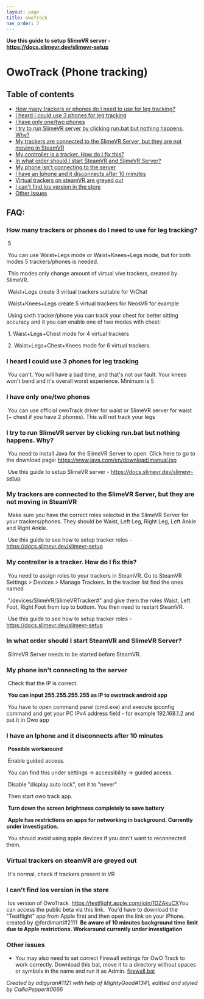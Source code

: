 ```yaml
---
layout: page
title: owoTrack
nav_order: 7
---
```

**Use this guide to setup SlimeVR server - https://docs.slimevr.dev/slimevr-setup**

# OwoTrack (Phone tracking)

## Table of contents

* [How many trackers or phones do I need to use for leg tracking?](#how-many-trackers-or-phones-do-i-need-to-use-for-leg-tracking)
* [I heard I could use 3 phones for leg tracking](#i-heard-i-could-use-3-phones-for-leg-tracking)
* [I have only one/two phones](#i-have-only-onetwo-phones)
* [I try to run SlimeVR server by clicking run.bat but nothing happens. Why?](#i-try-to-run-slimevr-server-by-clicking-runbat-but-nothing-happens-why)
* [My trackers are connected to the SlimeVR Server, but they are not moving in SteamVR](#my-trackers-are-connected-to-the-slimevr-server-but-they-are-not-moving-in-steamvr)
* [My controller is a tracker. How do I fix this?](#my-controller-is-a-tracker-how-do-i-fix-this)
* [In what order should I start SteamVR and SlimeVR Server?](#in-what-order-should-i-start-steamvr-and-slimevr-server)
* [My phone isn't connecting to the server](#my-phone-isnt-connecting-to-the-server)
* [I have an Iphone and it disconnects after 10 minutes](#i-have-an-iphone-and-it-disconnects-after-10-minutes)
* [Virtual trackers on steamVR are greyed out](#virtual-trackers-on-steamvr-are-greyed-out)
* [I can't find Ios version in the store](#i-cant-find-ios-version-in-the-store)
* [Other issues](#other-issues)

## FAQ:

### How many trackers or phones do I need to use for leg tracking?

​	5

​	You can use Waist+Legs mode or Waist+Knees+Legs mode, but for both modes 5 trackers/phones is needed. 

​	This modes only change amount of virtual vive trackers, created by SlimeVR.

​	Waist+Legs create 3 virtual trackers suitable for VrChat

​	Waist+Knees+Legs create 5 virtual trackers for NeosVR for example

​	Using sixth tracker/phone you can track your chest for better sitting accuracy and it you can enable one of two modes with chest:

​		1. Waist+Legs+Chest mode for 4 virtual trackers

​		2. Waist+Legs+Chest+Knees mode for 6 virtual trackers.  



### I heard I could use 3 phones for leg tracking

​	You can't. You will have a bad time, and that's not our fault. Your knees won't bend and it's overall worst experience. Minimum is 5



### I have only one/two phones

​	You can use official owoTrack driver for waist or SlimeVR server for waist (+ chest if you have 2 phones). This will not track your legs



### I try to run SlimeVR server by clicking run.bat but nothing happens. Why?

​	You need to install Java for the SlimeVR Server to open. Click here to go to the download page: https://www.java.com/en/download/manual.jsp

​	Use this guide to setup SlimeVR server - https://docs.slimevr.dev/slimevr-setup



### My trackers are connected to the SlimeVR Server, but they are not moving in SteamVR

​	Make sure you have the correct roles selected in the SlimeVR Server for your trackers/phones. They should be Waist, Left Leg, Right Leg, Left Ankle and 	Right Ankle.

​	Use this guide to see how to setup tracker roles -  https://docs.slimevr.dev/slimevr-setup



### My controller is a tracker. How do I fix this?

​	You need to assign roles to your trackers in SteamVR. Go to SteamVR Settings > Devices > Manage Trackers. In the tracker list find the ones named

​	"/devices/SlimeVR/SlimeVRTracker#" and give them the roles Waist, Left Foot, Right Foot from top to bottom. You then need to restart SteamVR.

​	Use this guide to see how to setup tracker roles -  https://docs.slimevr.dev/slimevr-setup



### In what order should I start SteamVR and SlimeVR Server?

​	SlimeVR Server needs to be started before SteamVR.



### My phone isn't connecting to the server

​	Check that the IP is correct. 

​	**You can input 255.255.255.255 as IP to owotrack android app**

​	You have to open command panel (cmd.exe) and execute ipconfig command and get your PC IPv4 address field - for example 192.168.1.2 and put it in 	Owo app



### I have an Iphone and it disconnects after 10 minutes

​	**Possible workaround**

​		Enable guided access.

​		You can find this under settings -> accessibility -> guided access.

​		Disable "display auto lock", set it to "never"

​		Then start owo track app.

​		**Turn down the screen brightness completely to save battery**



​	**Apple has restrictions on apps for networking in background. Currently under investigation.** 

​	You should avoid using apple devices if you don't want to reconnected them. 



### Virtual trackers on steamVR are greyed out

​	It's normal, check if trackers present in VR

### I can't find Ios version in the store

​	Ios version of OwoTrack
​	https://testflight.apple.com/join/1DZAkuCX
​	You can access the public beta via this link.
​	You'd have to download the "Testflight" app from Apple first and then open the link on your iPhone.
​	created by @ferdimarti#2111
​	**Be aware of 10 minutes background time limit due to Apple restrictions. Workaround currently under investigation**

### Other issues

- You may also need to set correct Firewall settings for OwO Track to work correctly. Download this bat, move it to a directory without spaces or symbols in the name and run it as Admin. 
  [firewall.bat](/files/firewall.bat) 

*Created by adigyran#1121 with help of MightyGood#1341, editted and styled by CalliePepper#0666*